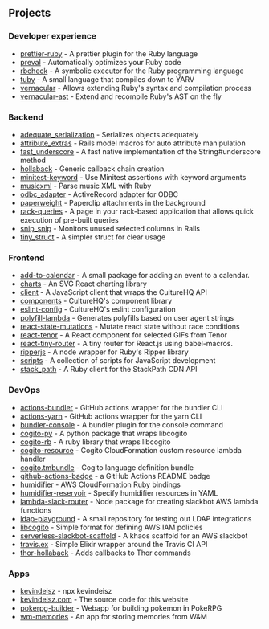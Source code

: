## Projects

### Developer experience

* [prettier-ruby](https://github.com/prettier/plugin-ruby) - A prettier plugin for the Ruby language
* [preval](https://github.com/kddeisz/preval) - Automatically optimizes your Ruby code
* [rbcheck](https://github.com/kddeisz/rbcheck) - A symbolic executor for the Ruby programming language
* [tuby](https://github.com/kddeisz/tuby) - A small language that compiles down to YARV
* [vernacular](https://github.com/kddeisz/vernacular) - Allows extending Ruby's syntax and compilation process
* [vernacular-ast](https://github.com/kddeisz/vernacular-ast) - Extend and recompile Ruby's AST on the fly

### Backend

* [adequate_serialization](https://github.com/CultureHQ/adequate_serialization) - Serializes objects adequately
* [attribute_extras](https://github.com/kddeisz/attribute_extras) - Rails model macros for auto attribute manipulation
* [fast_underscore](https://github.com/kddeisz/fast_underscore) - A fast native implementation of the String#underscore method
* [hollaback](https://github.com/localytics/hollaback) - Generic callback chain creation
* [minitest-keyword](https://github.com/kddeisz/minitest-keyword) - Use Minitest assertions with keyword arguments
* [musicxml](https://github.com/kddeisz/musicxml) - Parse music XML with Ruby
* [odbc_adapter](https://github.com/localytics/odbc_adapter) - ActiveRecord adapter for ODBC
* [paperweight](https://github.com/CultureHQ/paperweight) - Paperclip attachments in the background
* [rack-queries](https://github.com/CultureHQ/rack-queries) - A page in your rack-based application that allows quick execution of pre-built queries
* [snip_snip](https://github.com/kddeisz/snip_snip) - Monitors unused selected columns in Rails
* [tiny_struct](https://github.com/kddeisz/tiny_struct) - A simpler struct for clear usage

### Frontend

* [add-to-calendar](https://engineering.culturehq.com/add-to-calendar) - A small package for adding an event to a calendar.
* [charts](https://engineering.culturehq.com/charts) - An SVG React charting library
* [client](https://github.com/CultureHQ/client) - A JavaScript client that wraps the CultureHQ API
* [components](https://engineering.culturehq.com/components) - CultureHQ's component library
* [eslint-config](https://github.com/CultureHQ/eslint-config) - CultureHQ's eslint configuration
* [polyfill-lambda](https://github.com/CultureHQ/polyfill-lambda) - Generates polyfills based on user agent strings
* [react-state-mutations](https://github.com/CultureHQ/react-state-mutations) - Mutate react state without race conditions
* [react-tenor](https://engineering.culturehq.com/react-tenor) - A React component for selected GIFs from Tenor
* [react-tiny-router](https://github.com/CultureHQ/react-tiny-router) - A tiny router for React.js using babel-macros.
* [ripperjs](https://github.com/kddeisz/ripperjs) - A node wrapper for Ruby's Ripper library
* [scripts](https://github.com/CultureHQ/scripts) - A collection of scripts for JavaScript development
* [stack_path](https://github.com/localytics/stack_path) - A Ruby client for the StackPath CDN API

### DevOps

* [actions-bundler](https://github.com/CultureHQ/actions-bundler) - GitHub actions wrapper for the bundler CLI
* [actions-yarn](https://github.com/CultureHQ/actions-yarn) - GitHub actions wrapper for the yarn CLI
* [bundler-console](https://github.com/kddeisz/bundler-console) - A bundler plugin for the console command
* [cogito-py](https://github.com/kddeisz/cogito-py) - A python package that wraps libcogito
* [cogito-rb](https://github.com/kddeisz/cogito-rb) - A ruby library that wraps libcogito
* [cogito-resource](https://github.com/kddeisz/cogito-resource) - Cogito CloudFormation custom resource lambda handler
* [cogito.tmbundle](https://github.com/kddeisz/cogito.tmbundle) - Cogito language definition bundle
* [github-actions-badge](https://github.com/CultureHQ/github-actions-badge) - a GitHub Actions README badge
* [humidifier](https://github.com/kddeisz/humidifier) - AWS CloudFormation Ruby bindings
* [humidifier-reservoir](https://github.com/kddeisz/humidifier-reservoir) - Specify humidifier resources in YAML
* [lambda-slack-router](https://github.com/localytics/lambda-slack-router) - Node package for creating slackbot AWS lambda functions
* [ldap-playground](https://github.com/kddeisz/ldap-playground) - A small repository for testing out LDAP integrations
* [libcogito](https://github.com/kddeisz/libcogito) - Simple format for defining AWS IAM policies
* [serverless-slackbot-scaffold](https://github.com/localytics/serverless-slackbot-scaffold) - A khaos scaffold for an AWS slackbot
* [travis.ex](https://github.com/kddeisz/travis.ex) - Simple Elixir wrapper around the Travis CI API
* [thor-hollaback](https://github.com/kddeisz/thor-hollaback) - Adds callbacks to Thor commands

### Apps

* [kevindeisz](https://github.com/kddeisz/kevindeisz) - npx kevindeisz
* [kevindeisz.com](https://github.com/kddeisz/kevindeisz.com) - The source code for this website
* [pokerpg-builder](https://github.com/kddeisz/pokerpg-builder) - Webapp for building pokemon in PokeRPG
* [wm-memories](https://github.com/kddeisz/wm-memories) - An app for storing memories from W&amp;M
